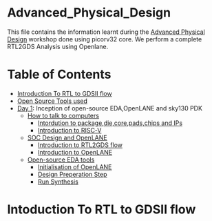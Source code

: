 # Advanced_Physical_Design
This file contains the information learnt during the [Advanced Physical Design](https://www.vlsisystemdesign.com/advanced-physical-design-using-openlane-sky130/) workshop done using picorv32 core. We perform a complete RTL2GDS Analysis using Openlane.

# Table of Contents
- [Introduction To RTL to GDSII flow]()
- [Open Source Tools used]()
- [Day 1](): Inception of open-source EDA,OpenLANE and sky130 PDK
   - [How to talk to computers]() 
      -  [Intordution to package,die,core,pads,chips and IPs]()
      -  [Introduction to RISC-V]()
   -  [SOC Design and OpenLANE]()
      -   [Introduction to RTL2GDS flow]() 
      -   [Introduction to OpenLANE]()
   -  [Open-source EDA tools]()
      -   [Initialisation of OpenLANE]()
      -   [Design Preperation Step]()
      -   [Run Synthesis]()   
 
 
 # Intoduction To RTL to GDSII flow
